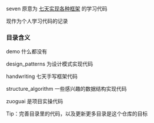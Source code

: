seven 原意为 [七天实现各种框架](https://geektutu.com/post/gee.html) 的学习代码

现作为个人学习代码的记录



### 目录含义

demo 什么都没有

design_patterns 为设计模式实现代码

handwriting 七天手写框架代码

structure_algorithm 一些感兴趣的数据结构实现代码

zuoguai 是项目实操代码





Tip：完善目录里的代码，以及更新更多目录是这个仓库的目标































